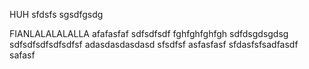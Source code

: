 HUH
sfdsfs
sgsdfgsdg


FIANLALALALALLA
afafasfaf
sdfsdfsdf
fghfghfghfgh
sdfdsgdsgdsg
sdfsdfsdfsdfsdfsf
adasdasdasdasd
sfsdfsf asfasfasf
sfdasfsfsadfasdf
safasf
